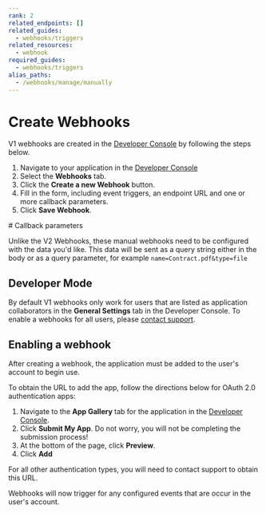```yaml
---
rank: 2
related_endpoints: []
related_guides:
  - webhooks/triggers
related_resources: 
  - webhook
required_guides:
  - webhooks/triggers
alias_paths:
  - /webhooks/manage/manually
---
```


# Create Webhooks

V1 webhooks are created in the [Developer Console][devconsole] by following
the steps below.

1. Navigate to your application in the [Developer Console][devconsole]
2. Select the **Webhooks** tab.
3. Click the **Create a new Webhook** button.
4. Fill in the form, including event triggers, an endpoint URL and one or more
callback parameters. 
5. Click **Save Webhook**.

<Message type='warning'>
  # Callback parameters

  Unlike the V2 Webhooks, these manual webhooks need to be configured with the
  data you'd like. This data will be sent as a query string either in the body
  or as a query parameter, for example `name=Contract.pdf&type=file`
</Message>

## Developer Mode

By default V1 webhooks only work for users that are listed as application
collaborators in the **General Settings** tab in the Developer Console. To
enable a webhooks for all users, please [contact support][support].

## Enabling a webhook

After creating a webhook, the application must be added to the user's account
to begin use.

To obtain the URL to add the app, follow the directions below for OAuth 2.0
authentication apps: 

1. Navigate to the **App Gallery** tab for the application in the
  [Developer Console][devconsole].
2. Click **Submit My App**. Do not worry, you will not be completing the
  submission process!
3. At the bottom of the page, click **Preview**. 
4. Click **Add**

<Message type='warning'>
For all other authentication types, you will need to contact support to
obtain this URL.
</Message>

Webhooks will now trigger for any configured events that are occur in the user's
account.

<!-- i18n-enable localize-links -->
[devconsole]: https://app.box.com/developers/console
[support]: https://support.box.com
<!-- i18n-disable localize-links -->
